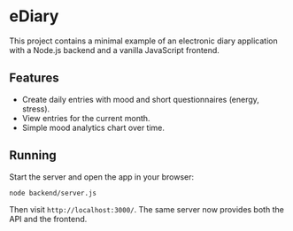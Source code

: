 # eDiary

This project contains a minimal example of an electronic diary application with a Node.js backend and a vanilla JavaScript frontend.

## Features
- Create daily entries with mood and short questionnaires (energy, stress).
- View entries for the current month.
- Simple mood analytics chart over time.

## Running
Start the server and open the app in your browser:
```bash
node backend/server.js
```
Then visit `http://localhost:3000/`. The same server now provides both the API and the frontend.
